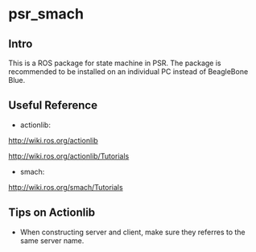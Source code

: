 # psr_smach

## Intro

This is a ROS package for state machine in PSR.  The package is recommended to be installed on an individual PC instead of BeagleBone Blue.

## Useful Reference

- actionlib:

http://wiki.ros.org/actionlib

http://wiki.ros.org/actionlib/Tutorials

- smach:

http://wiki.ros.org/smach/Tutorials

## Tips on Actionlib

- When constructing server and client, make sure they referres to the same server name.
